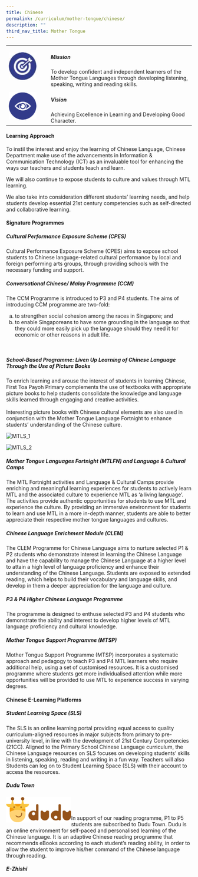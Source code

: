 ```yaml
---
title: Chinese
permalink: /curriculum/mother-tongue/chinese/
description: ""
third_nav_title: Mother Tongue
---
```

<table>
	<tbody><tr>
		<td width="100px">
			<img style="height:75px; width:75px" src="/images/mission.jpg">
		</td>
		<td> 
			<h5><b>Mission</b></h5>
			To develop confident and independent learners of the Mother Tongue&nbsp;Languages through developing listening, speaking, writing and reading&nbsp;skills.
		</td>
	</tr>
	<tr>
     <td>
		   <img style="height:75px; width:75px" src="/images/vision.png">
     </td>
     <td> 
			 <h5><b>Vision</b></h5>
	     Achieving Excellence in Learning and Developing Good Character.
       </td>
	</tr>
</tbody></table>

<h4><b>Learning Approach</b></h4>

To instil the interest and enjoy the learning of Chinese Language, Chinese Department make use of the advancements in Information &amp; Communication Technology (ICT) as an invaluable tool for enhancing the ways our teachers and students teach and learn.

We will also continue to expose students to culture and values through MTL learning.

We also take into consideration different students’ learning needs, and help students develop essential 21st century competencies such as self-directed and collaborative learning.

<h4><b>Signature Programmes</b></h4>

<h5><b>Cultural Performance Exposure Scheme (CPES)</b></h5>

Cultural Performance Exposure Scheme (CPES) aims to expose school students to Chinese language-related cultural performance by local and foreign performing arts groups, through providing schools with the necessary funding and support.

<h5><b>Conversational Chinese/ Malay Programme (CCM)</b></h5>

The CCM Programme is introduced to P3 and P4 students. The aims of introducing CCM programme are two-fold:<br>
<ol>
	<li style="list-style-type:lower-alpha">to strengthen social cohesion among the races in Singapore; and
		</li><li style="list-style-type:lower-alpha">to enable Singaporeans to have some grounding in the language so that they could more easily  pick up the language should they need it for economic or other reasons in adult life. </li>
</ol>
<br>
<h5><b>School-Based Programme: Liven Up Learning of Chinese Language Through the Use of Picture Books</b></h5>

To enrich learning and arouse the interest of students in learning Chinese, First Toa Payoh Primary complements the use of textbooks with appropriate picture books to help students consolidate the knowledge and language skills learned through engaging and creative activities.<br><br>
Interesting picture books with Chinese cultural elements are also used in conjunction with the Mother Tongue Language Fortnight to enhance students’ understanding of the Chinese culture.

![MTLS_1](/images/Curriculum/Mother%20Tongue/Chinese/mtls_ftpps_page_1_resize.jpg)

![MTLS_2](/images/Curriculum/Mother%20Tongue/Chinese/mtls_ftpps_page_2_resize.jpg)

<h5><b>Mother Tongue Languages Fortnight (MTLFN) and Language &amp; Cultural Camps</b></h5>

The MTL Fortnight activities and Language &amp; Cultural Camps provide enriching and meaningful learning experiences for students to actively learn MTL and the associated culture to experience MTL as ‘a living language’. The activities provide authentic opportunities for students to use MTL and experience the culture. By providing an immersive environment for students to learn and use MTL in a more in-depth manner, students are able to better appreciate their respective mother tongue languages and cultures.

<h5><b>Chinese Language Enrichment Module (CLEM)</b></h5>

The CLEM Programme for Chinese Language aims to nurture selected P1 &amp; P2 students who demonstrate interest in learning the Chinese Language and have the capability to manage the Chinese Language at a higher level to attain a high level of language proficiency and enhance their understanding of the Chinese Language. Students are exposed to extended reading, which helps to build their vocabulary and language skills, and develop in them a deeper appreciation for the language and culture.

<h5><b>P3 &amp; P4 Higher Chinese Language Programme</b></h5>

The programme is designed to enthuse selected P3 and P4 students who demonstrate the ability and interest to develop higher levels of MTL language proficiency and cultural knowledge.

<h5><b>Mother Tongue Support Programme (MTSP)</b></h5>

Mother Tongue Support Programme (MTSP) incorporates a systematic approach and pedagogy to teach P3 and P4 MTL learners who require additional help, using a set of customised resources. It is a customised programme where students get more individualised attention while more opportunities will be provided to use MTL to experience success in varying degrees.

<h4><b>Chinese E-Learning Platforms</b></h4>

<h5><b>Student Learning Space (SLS)</b></h5>

The SLS is an online learning portal providing equal access to quality curriculum-aligned resources in major subjects from primary to pre-university level, in line with the development of 21st Century Competencies (21CC). Aligned to the Primary School Chinese Language curriculum, the Chinese Language resources on SLS focuses on developing students’ skills in listening, speaking, reading and writing in a fun way. Teachers will also Students can log on to Student Learning Space (SLS) with their account to access the resources.

<h5><b>Dudu Town</b></h5>

<a href="https://dudu.town"><img align="left" style="width:35%" src="/images/Curriculum/Mother%20Tongue/Chinese/dudu%20town.png"></a><br><br>

In support of our reading programme, P1 to P5 students are subscribed to Dudu Town. Dudu is an online environment for self-paced and personalised learning of the Chinese language. It is an adaptive Chinese reading programme that recommends eBooks according to each student’s reading ability, in order to allow the student to improve his/her command of the Chinese language through reading.

<h5><b>E-Zhishi</b></h5>

